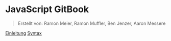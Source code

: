 # JavaScript GitBook

> Erstellt von: Ramon Meier, Ramon Muffler, Ben Jenzer, Aaron Messere


[Einleitung](EINLEITUNG.md)
[Syntax](SYNTAX.md)
